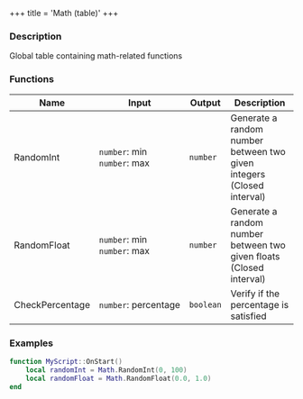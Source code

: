 +++
title = 'Math (table)'
+++

### Description
Global table containing math-related functions

### Functions
|Name|Input|Output|Description|
|-|-|-|-|
|RandomInt|`number`:&nbsp;min<br>`number`:&nbsp;max<br>|`number`|Generate a random number between two given integers (Closed interval)|
|RandomFloat|`number`:&nbsp;min<br>`number`:&nbsp;max<br>|`number`|Generate a random number between two given floats (Closed interval)|
|CheckPercentage|`number`:&nbsp;percentage<br>|`boolean`|Verify if the percentage is satisfied|

### Examples
```lua
function MyScript::OnStart()
    local randomInt = Math.RandomInt(0, 100)
    local randomFloat = Math.RandomFloat(0.0, 1.0) 
end
```
